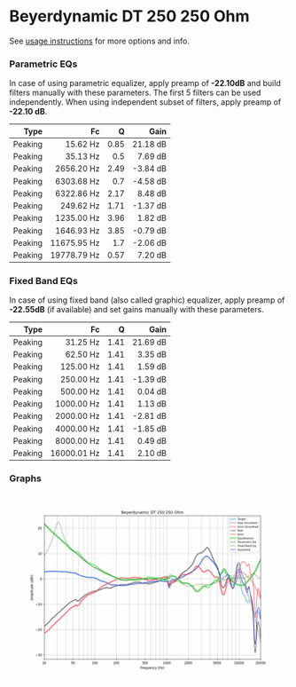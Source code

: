 # Beyerdynamic DT 250 250 Ohm
See [usage instructions](https://github.com/jaakkopasanen/AutoEq#usage) for more options and info.

### Parametric EQs
In case of using parametric equalizer, apply preamp of **-22.10dB** and build filters manually
with these parameters. The first 5 filters can be used independently.
When using independent subset of filters, apply preamp of **-22.10 dB**.

| Type    | Fc          |    Q | Gain     |
|--------:|------------:|-----:|---------:|
| Peaking | 15.62 Hz    | 0.85 | 21.18 dB |
| Peaking | 35.13 Hz    | 0.5  | 7.69 dB  |
| Peaking | 2656.20 Hz  | 2.49 | -3.84 dB |
| Peaking | 6303.68 Hz  | 0.7  | -4.58 dB |
| Peaking | 6322.86 Hz  | 2.17 | 8.48 dB  |
| Peaking | 249.62 Hz   | 1.71 | -1.37 dB |
| Peaking | 1235.00 Hz  | 3.96 | 1.82 dB  |
| Peaking | 1646.93 Hz  | 3.85 | -0.79 dB |
| Peaking | 11675.95 Hz | 1.7  | -2.06 dB |
| Peaking | 19778.79 Hz | 0.57 | 7.20 dB  |

### Fixed Band EQs
In case of using fixed band (also called graphic) equalizer, apply preamp of **-22.55dB**
(if available) and set gains manually with these parameters.

| Type    | Fc          |    Q | Gain     |
|--------:|------------:|-----:|---------:|
| Peaking | 31.25 Hz    | 1.41 | 21.69 dB |
| Peaking | 62.50 Hz    | 1.41 | 3.35 dB  |
| Peaking | 125.00 Hz   | 1.41 | 1.59 dB  |
| Peaking | 250.00 Hz   | 1.41 | -1.39 dB |
| Peaking | 500.00 Hz   | 1.41 | 0.04 dB  |
| Peaking | 1000.00 Hz  | 1.41 | 1.13 dB  |
| Peaking | 2000.00 Hz  | 1.41 | -2.81 dB |
| Peaking | 4000.00 Hz  | 1.41 | -1.85 dB |
| Peaking | 8000.00 Hz  | 1.41 | 0.49 dB  |
| Peaking | 16000.01 Hz | 1.41 | 2.10 dB  |

### Graphs
![](./Beyerdynamic%20DT%20250%20250%20Ohm.png)